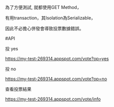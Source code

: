 為了方便測試, 就都使用GET Method，

有用transaction，其Isolation為Serializable，

因此不必擔心併發會導致投票數據錯誤。

#API

投 yes

https://my-test-269314.appspot.com/vote?op=yes

投 no

https://my-test-269314.appspot.com/vote?op=no

查看投票結果

https://my-test-269314.appspot.com/vote/info

